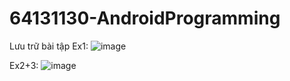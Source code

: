 # 64131130-AndroidProgramming
Lưu trữ bài tập
Ex1:
![image](https://github.com/user-attachments/assets/be0c1a04-82cd-4dde-a9ac-250d956c97f3)

Ex2+3: ![image](https://github.com/user-attachments/assets/ad5fe843-30da-4968-8304-d3a0cd9400f9)
